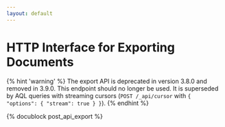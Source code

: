 ```yaml
---
layout: default
---
```

HTTP Interface for Exporting Documents
======================================

{% hint 'warning' %}
The export API is deprecated in version 3.8.0 and removed in 3.9.0.
This endpoint should no longer be used.
It is superseded by AQL queries with streaming cursors
(`POST /_api/cursor` with `{ "options": { "stream": true } }`).
{% endhint %}

{% docublock post_api_export %}
